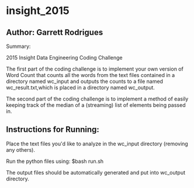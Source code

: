 # insight_2015

Author: Garrett Rodrigues
-----------------------------------------------
Summary:

2015 Insight Data Engineering Coding Challenge

The first part of the coding challenge is to implement your own version of Word Count that counts all the words from the text files contained in a directory named wc_input and outputs the counts to a file named wc_result.txt,which is placed in a directory named wc_output.

The second part of the coding challenge is to implement a method of
easily keeping track of the median of a (streaming) list of elements being passed in.

Instructions for Running:
-----------------------------------------------

Place the text files you'd like to analyze in the wc_input directory (removing any others).

Run the python files using:
    $bash run.sh

The output files should be automatically generated and put into wc_output directory.




